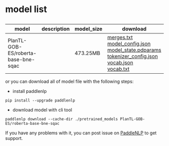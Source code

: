 #  model list

##  

| model  | description | model_size  | download         |
| --- | --- | --- | --- |
|PlanTL-GOB-ES/roberta-base-bne-sqac|  | 473.25MB | [merges.txt](https://bj.bcebos.com/paddlenlp/models/community/PlanTL-GOB-ES/roberta-base-bne-sqac/merges.txt)<br>[model_config.json](https://bj.bcebos.com/paddlenlp/models/community/PlanTL-GOB-ES/roberta-base-bne-sqac/model_config.json)<br>[model_state.pdparams](https://bj.bcebos.com/paddlenlp/models/community/PlanTL-GOB-ES/roberta-base-bne-sqac/model_state.pdparams)<br>[tokenizer_config.json](https://bj.bcebos.com/paddlenlp/models/community/PlanTL-GOB-ES/roberta-base-bne-sqac/tokenizer_config.json)<br>[vocab.json](https://bj.bcebos.com/paddlenlp/models/community/PlanTL-GOB-ES/roberta-base-bne-sqac/vocab.json)<br>[vocab.txt](https://bj.bcebos.com/paddlenlp/models/community/PlanTL-GOB-ES/roberta-base-bne-sqac/vocab.txt) |

or you can download all of model file with the following steps:

* install paddlenlp

```shell
pip install --upgrade paddlenlp
```

* download model with cli tool

```shell
paddlenlp download --cache-dir ./pretrained_models PlanTL-GOB-ES/roberta-base-bne-sqac
```

If you have any problems with it, you can post issue on [PaddleNLP](https://github.com/PaddlePaddle/PaddleNLP) to get support.
